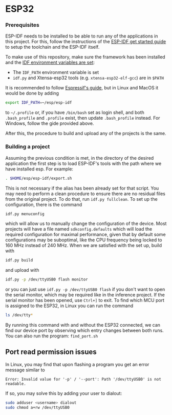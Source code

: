 # ESP32

### Prerequisites

ESP-IDF needs to be installed to be able to run any of the applications in this project. For this, follow the instructions of the
[ESP-IDF get started guide](https://docs.espressif.com/projects/esp-idf/en/latest/get-started/index.html)
to setup the toolchain and the ESP-IDF itself.

To make use of this repository, make sure the framework has been installed and the
[IDF environment variables are set](https://docs.espressif.com/projects/esp-idf/en/latest/get-started/index.html#step-4-set-up-the-environment-variables):

 * The `IDF_PATH` environment variable is set
 * `idf.py` and Xtensa-esp32 tools (e.g. `xtensa-esp32-elf-gcc`) are in `$PATH`

It is recommended to follow [Espressif's guide](https://docs.espressif.com/projects/esp-idf/en/v3.2.3/get-started/add-idf_path-to-profile.html), but in Linux and MacOS it would be done by adding 

```bash
export IDF_PATH=~/esp/esp-idf
```

to `~/.profile` or, if you have `/bin/bash` set as login shell, and both `.bash_profile` and `.profile` exist, then update `.bash_profile` instead. For Windows, follow the gide provided above. 

After this, the procedure to build and upload any of the projects is the same.

### Building a project

Assuming the previous condition is met, in the directory of the desired application the first step is to load ESP-IDF's tools with the path where we have installed esp. For example:

```bash
. $HOME/esp/esp-idf/export.sh
```

This is not necessary if the alias has been already set for that script. You may need to perform a clean procedure to ensure there are no residual files from the original project. To do that, run `idf.py fullclean`. To set up the configuration, there is the command

```bash
idf.py menuconfig
```

which will allow us to manually change the configuration of the device. Most projects will have a file named `sdkconfig.defaults` which will load the required configuration for maximal performance, given that by default some configurations may be suboptimal, like the CPU frequency being locked to 160 MHz instead of 240 MHz. When we are satisfied with the set up, build with

```bash
idf.py build
```

and upload with 

```bash
idf.py -p /dev/ttyUSB0 flash monitor
```

or you can just use `idf.py -p /dev/ttyUSB0 flash` if you don't want to open the serial monitor, which may be required like in the inference project. If the serial monitor has been opened, use `Ctrl+]` to exit. To find which MCU port is assigned to the ESP32, in Linux you can run the command

```bash
ls /dev/tty*
```

By running this command with and without the ESP32 connected, we can find our device port by observing which entry changes between both runs. You can also run the program: `find_port.sh`

## Port read permission issues

In Linux, you may find that upon flashing a program you get an error message similar to 

```
Error: Invalid value for '-p' / '--port': Path '/dev/ttyUSB0' is not readable.
```

If so, you may solve this by adding your user to dialout:

```bash
sudo adduser <username> dialout
sudo chmod a+rw /dev/ttyUSB0
```
